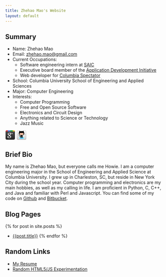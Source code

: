 ```yaml
---
title: Zhehao Mao's Website
layout: default
---
```


## Summary

* Name: Zhehao Mao
* Email: zhehao.mao@gmail.com
* Current Occupations:
	* Software engineering intern at [SAIC](http://saic.com)
	* Executive board member of the [Application Development Initiative](http://adicu.com) 
	* Web developer for [Columbia Spectator](http://columbiaspectator.com)
* School: Columbia University School of Engineering and Applied Sciences
* Major: Computer Engineering
* Interests:
	* Computer Programming
	* Free and Open Source Software
	* Electronics and Circuit Design
	* Anything related to Science or Technology
	* Jazz Music

[![Google Plus](images/google_plus_32.png)](https://plus.google.com/104423634081365897250/about)
[![Github](images/github_32.png)](https://github.com/zhemao)


## Brief Bio

My name is Zhehao Mao, but everyone calls me Howie. I am a computer engineering 
major in the School of Engineering and Applied Science at Columbia University. 
I grew up in Charleston, SC, but reside in New York City during the school year. 
Computer programming and electronics are my main hobbies, as well as my calling 
in life. I am proficient in Python, C, C++, and Java and familiar with Perl and
Javascript. You can find some of my code on [Github](https://github.com/zhemao) 
and [Bitbucket](https://bitbucket.org/zhemao).

## Blog Pages
{% for post in site.posts %}
* [{{post.title}}]({{post.url}})
{% endfor %}

## Random Links

* [My Resume](resume.pdf)
* [Random HTML5/JS Experimentation](html5/)

